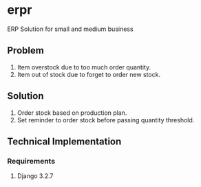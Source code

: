 # erpr
ERP Solution for small and medium business

## Problem
1. Item overstock due to too much order quantity.
1. Item out of stock due to forget to order new stock.

## Solution
1. Order stock based on production plan.
1. Set reminder to order stock before passing quantity threshold.

## Technical Implementation
### Requirements
1. Django 3.2.7
